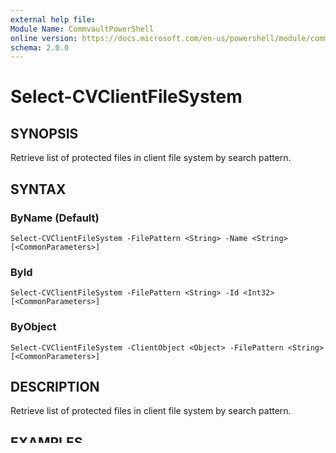 ```yaml
---
external help file:
Module Name: CommvaultPowerShell
online version: https://docs.microsoft.com/en-us/powershell/module/commvaultpowershell/select-cvclientfilesystem
schema: 2.0.0
---
```


# Select-CVClientFileSystem

## SYNOPSIS
Retrieve list of protected files in client file system by search pattern.

## SYNTAX

### ByName (Default)
```
Select-CVClientFileSystem -FilePattern <String> -Name <String> [<CommonParameters>]
```

### ById
```
Select-CVClientFileSystem -FilePattern <String> -Id <Int32> [<CommonParameters>]
```

### ByObject
```
Select-CVClientFileSystem -ClientObject <Object> -FilePattern <String> [<CommonParameters>]
```

## DESCRIPTION
Retrieve list of protected files in client file system by search pattern.

## EXAMPLES

### Example 1: {{ Add title here }}
```powershell
{{ Add code here }}
```

```output
{{ Add output here }}
```

{{ Add description here }}

### Example 2: {{ Add title here }}
```powershell
{{ Add code here }}
```

```output
{{ Add output here }}
```

{{ Add description here }}

## PARAMETERS

### -ClientObject
Retrieve file list for client specified by piped ClientObject.

```yaml
Type: System.Object
Parameter Sets: ByObject
Aliases:

Required: True
Position: Named
Default value: None
Accept pipeline input: True (ByValue, ByPropertyName)
Accept wildcard characters: False
```

### -FilePattern
Provide file pattern for search e.g.
'*.txt'.

```yaml
Type: System.String
Parameter Sets: (All)
Aliases:

Required: True
Position: Named
Default value: None
Accept pipeline input: False
Accept wildcard characters: False
```

### -Id
Retrieve file list for client specified by Id.

```yaml
Type: System.Int32
Parameter Sets: ById
Aliases:

Required: True
Position: Named
Default value: None
Accept pipeline input: False
Accept wildcard characters: False
```

### -Name
Retrieve file list for client specified by Name.

```yaml
Type: System.String
Parameter Sets: ByName
Aliases:

Required: True
Position: Named
Default value: None
Accept pipeline input: False
Accept wildcard characters: False
```

### CommonParameters
This cmdlet supports the common parameters: -Debug, -ErrorAction, -ErrorVariable, -InformationAction, -InformationVariable, -OutVariable, -OutBuffer, -PipelineVariable, -Verbose, -WarningAction, and -WarningVariable. For more information, see [about_CommonParameters](http://go.microsoft.com/fwlink/?LinkID=113216).

## INPUTS

### System.Object

## OUTPUTS

### System.Management.Automation.PSObject

## NOTES

ALIASES

## RELATED LINKS

